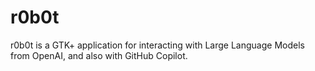 # r0b0t

r0b0t is a GTK+ application for interacting with Large Language Models from OpenAI, and also with GitHub Copilot.
